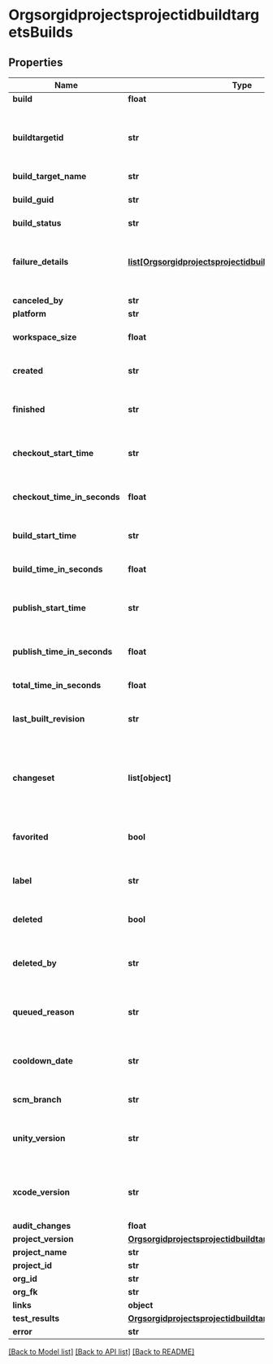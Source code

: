# OrgsorgidprojectsprojectidbuildtargetsBuilds

## Properties
Name | Type | Description | Notes
------------ | ------------- | ------------- | -------------
**build** | **float** |  | [optional] 
**buildtargetid** | **str** | unique id auto-generated from the build target name | [optional] 
**build_target_name** | **str** |  | [optional] 
**build_guid** | **str** | unique GUID identifying this build | [optional] 
**build_status** | **str** |  | [optional] 
**failure_details** | [**list[OrgsorgidprojectsprojectidbuildtargetsFailureDetails]**](OrgsorgidprojectsprojectidbuildtargetsFailureDetails.md) | list of failure details for this build attempt, when available | [optional] 
**canceled_by** | **str** |  | [optional] 
**platform** | **str** |  | [optional] 
**workspace_size** | **float** | size of workspace in bytes | [optional] 
**created** | **str** | when the build was created | [optional] 
**finished** | **str** | when the build completely finished | [optional] 
**checkout_start_time** | **str** | when the build starting checking out code | [optional] 
**checkout_time_in_seconds** | **float** | amount of time spent checking out code | [optional] 
**build_start_time** | **str** | when the build started compiling | [optional] 
**build_time_in_seconds** | **float** | amount of time spend compiling | [optional] 
**publish_start_time** | **str** | when the build started saving build artifacts | [optional] 
**publish_time_in_seconds** | **float** | amount of time spent saving build artifacts | [optional] 
**total_time_in_seconds** | **float** | total time for the build | [optional] 
**last_built_revision** | **str** | source control commit id for the build | [optional] 
**changeset** | **list[object]** | a list of source control changes between this and the last build | [optional] 
**favorited** | **bool** | if the build is marked as do not delete or not | [optional] 
**label** | **str** | description given when a build is favorited | [optional] 
**deleted** | **bool** | if the build is deleted or not | [optional] 
**deleted_by** | **str** | email address of the user who deleted this attempt | [optional] 
**queued_reason** | **str** | reason the build is currently waiting | [optional] 
**cooldown_date** | **str** | time until this build will be reconsidered for building | [optional] 
**scm_branch** | **str** | scm branch to be built | [optional] 
**unity_version** | **str** | &#39;latest&#39; or a unity dot version with underscores (ex. &#39;4_6_5&#39;) | [optional] 
**xcode_version** | **str** | &#39;latest&#39; or a supported xcode version (ex. &#39;xcode7&#39;) | [optional] 
**audit_changes** | **float** |  | [optional] 
**project_version** | [**OrgsorgidprojectsprojectidbuildtargetsProjectVersion**](OrgsorgidprojectsprojectidbuildtargetsProjectVersion.md) |  | [optional] 
**project_name** | **str** |  | [optional] 
**project_id** | **str** |  | [optional] 
**org_id** | **str** |  | [optional] 
**org_fk** | **str** |  | [optional] 
**links** | **object** |  | [optional] 
**test_results** | [**OrgsorgidprojectsprojectidbuildtargetsTestResults**](OrgsorgidprojectsprojectidbuildtargetsTestResults.md) |  | [optional] 
**error** | **str** |  | [optional] 

[[Back to Model list]](../README.md#documentation-for-models) [[Back to API list]](../README.md#documentation-for-api-endpoints) [[Back to README]](../README.md)


